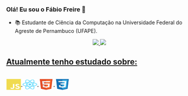 ### Olá! Eu sou o Fábio Freire 👋
- 📚 Estudante de Ciência da Computação na Universidade Federal do Agreste de Pernambuco (UFAPE).

<div align="center">
  <a href="https://github.com/fabiofreire-ff">
  <img height="180em" src="https://github-readme-stats.vercel.app/api?username=fabiofreire-ff&show_icons=true&theme=dracula&include_all_commits=true&count_private=true"/>
  <img height="180em" src="https://github-readme-stats.vercel.app/api/top-langs/?username=fabiofreire-ff&layout=compact&langs_count=7&theme=dracula"/>
</div>
  <h2>Atualmente tenho estudado sobre:</h2>
<div style="display: inline_block"><br>
  <img align="center" alt="Fabio-Js" height="30" width="40" src="https://raw.githubusercontent.com/devicons/devicon/master/icons/javascript/javascript-plain.svg">
  <img align="center" alt="Fabio-React" height="30" width="40" src="https://raw.githubusercontent.com/devicons/devicon/master/icons/react/react-original.svg">
  <img align="center" alt="Fabio-HTML" height="30" width="40" src="https://raw.githubusercontent.com/devicons/devicon/master/icons/html5/html5-original.svg">
  <img align="center" alt="Fabio-CSS" height="30" width="40" src="https://raw.githubusercontent.com/devicons/devicon/master/icons/css3/css3-original.svg">
</div>
